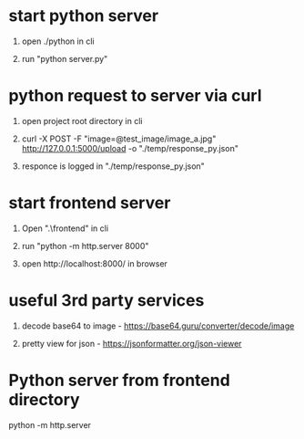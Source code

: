 #	start python server

1. open ./python in cli

2. run "python server.py"


#	python request to server via curl

1. open project root directory in cli

2. curl -X POST -F "image=@test_image/image_a.jpg" http://127.0.0.1:5000/upload  -o "./temp/response_py.json"

3. responce is logged in "./temp/response_py.json"


#	start frontend server


1. Open ".\frontend" in cli

2. run "python -m http.server 8000"

3. open http://localhost:8000/ in browser


#	useful 3rd party services


1. decode base64 to image 	- https://base64.guru/converter/decode/image

2. pretty view for json 	- https://jsonformatter.org/json-viewer


#	Python server from frontend directory


python -m http.server

